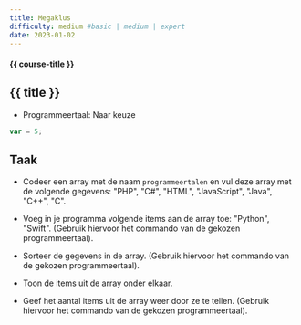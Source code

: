 ```yaml
---
title: Megaklus
difficulty: medium #basic | medium | expert
date: 2023-01-02
---
```


#### {{ course-title }}

## {{ title }}

* Programmeertaal: Naar keuze

```javascript 
var = 5;
```

## Taak

-   Codeer een array met de naam `programmeertalen` en vul deze array
    met de volgende gegevens: "PHP", "C#", "HTML", "JavaScript", "Java",
    "C++", "C".

-   Voeg in je programma volgende items aan de array toe: "Python",
    "Swift". (Gebruik hiervoor het commando van de gekozen
    programmeertaal).

-   Sorteer de gegevens in de array. (Gebruik hiervoor het commando van
    de gekozen programmeertaal).

-   Toon de items uit de array onder elkaar.

-   Geef het aantal items uit de array weer door ze te tellen. (Gebruik
    hiervoor het commando van de gekozen programmeertaal).
